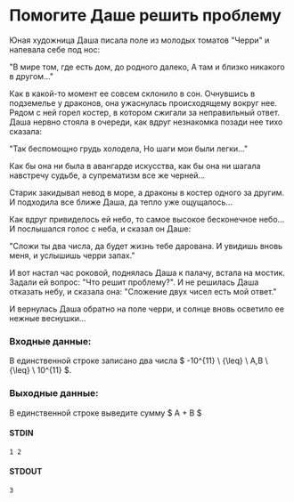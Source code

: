 # Помогите Даше решить проблему

Юная художница Даша писала поле из молодых томатов "Черри" и напевала себе под нос:

"В мире том, где есть дом, до родного далеко, А там и близко никакого в другом..."

Как в какой-то момент ее совсем склонило в сон. Очнувшись в подземелье у драконов, она ужаснулась происходящему вокруг нее. Рядом с ней горел костер, в котором сжигали за неправильный ответ. Даша нервно стояла в очереди, как вдруг незнакомка позади нее тихо сказала:

"Так беспомощно грудь холодела, Но шаги мои были легки..."

Как бы она ни была в авангарде искусства, как бы она ни шагала навстречу судьбе, а супрематизм все же черней...

Старик закидывал невод в море, а драконы в костер одного за другим. И подходила все ближе Даша, да тепло уже ощущалось...

Как вдруг привиделось ей небо, то самое высокое бесконечное небо... И послышался голос с неба, и сказал он Даше:

"Сложи ты два числа, да будет жизнь тебе дарована. И увидишь вновь меня, и услышишь черри запах."

И вот настал час роковой, поднялась Даша к палачу, встала на мостик. Задали ей вопрос: "Что решит проблему?". И не решилась Даша отказать небу, и сказала она: "Сложение двух чисел есть мой ответ."

И вернулась Даша обратно на поле черри, и солнце вновь осветило ее нежные веснушки...

### Входные данные:
В единственной строке записано два числа $ -10^{11} \ {\leq} \ A,B \ {\leq} \ 10^{11} $.

### Выходные данные:
В единственной строке выведите сумму $ A + B $

#### STDIN
```
1 2
```

#### STDOUT
```
3
```